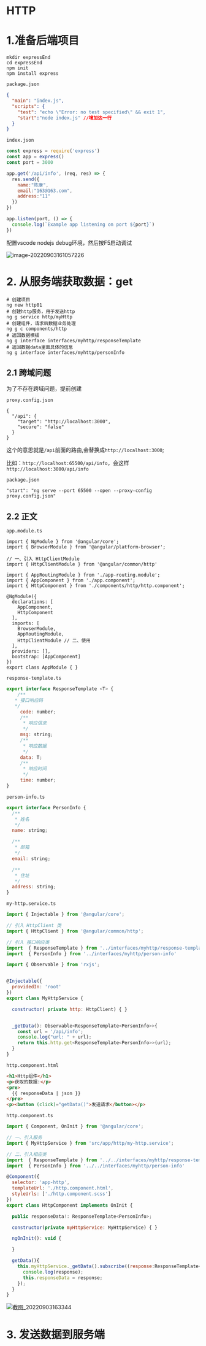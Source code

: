 # HTTP

# 1.准备后端项目

```shell
mkdir expressEnd
cd expressEnd
npm init
npm install express
```

`package.json`

```json
{
  "main": "index.js",
  "scripts": {
    "test": "echo \"Error: no test specified\" && exit 1",
    "start":"node index.js" //增加这一行
  }
}
```

`index.json`

```js
const express = require('express')
const app = express()
const port = 3000

app.get('/api/info', (req, res) => {
  res.send({
    name:"陈康",
    email:"163@163.com",
    address:"11"
  })
})

app.listen(port, () => {
  console.log(`Example app listening on port ${port}`)
})

```

配置vscode nodejs debug环境，然后按F5启动调试

![image-20220903161057226](Imag/image-20220903161057226.png)

# 2. 从服务端获取数据：get

```shell
# 创建项目
ng new http01
# 创建http服务，用于发送http
ng g service http/myHttp
# 创建组件，请求后数据业务处理
ng g c components/http
# 返回数据模板
ng g interface interfaces/myhttp/responseTemplate
# 返回数据data里面具体的信息
ng g interface interfaces/myhttp/personInfo
```

## 2.1 跨域问题

为了不存在跨域问题，提前创建

`proxy.config.json`

```
{
  "/api": {
    "target": "http://localhost:3000",
    "secure": "false"
  }
}
```

这个的意思就是`/api`前面的路由,会替换成`http://localhost:3000`;

比如：`http://localhost:65500/api/info`，会这样`http://localhost:3000/api/info`

`package.json`

```
"start": "ng serve --port 65500 --open --proxy-config proxy.config.json"
```

## 2.2 正文

`app.module.ts`

```
import { NgModule } from '@angular/core';
import { BrowserModule } from '@angular/platform-browser';

// 一、引入 HttpClientModule
import { HttpClientModule } from '@angular/common/http'

import { AppRoutingModule } from './app-routing.module';
import { AppComponent } from './app.component';
import { HttpComponent } from './components/http/http.component';

@NgModule({
  declarations: [
    AppComponent,
    HttpComponent
  ],
  imports: [
    BrowserModule,
    AppRoutingModule,
    HttpClientModule // 二、使用
  ],
  providers: [],
  bootstrap: [AppComponent]
})
export class AppModule { }
```

`response-template.ts`

```js
export interface ResponseTemplate <T> {
    /**
   * 接口响应码
   */
     code: number;
     /**
      * 响应信息
      */
     msg: string;
     /**
      * 响应数据
      */
     data: T;
     /**
      * 响应时间
      */
     time: number;
}
```

`person-info.ts`

```js
export interface PersonInfo {
  /**
   * 姓名
   */
  name: string;

  /**
   * 邮箱
   */
  email: string;

  /**
   * 住址
   */
  address: string;
}
```

`my-http.service.ts`

```js
import { Injectable } from '@angular/core';

// 引入 HttpClient 类
import { HttpClient } from '@angular/common/http';

// 引入 接口响应类
import  { ResponseTemplate } from '../interfaces/myhttp/response-template'
import  { PersonInfo } from '../interfaces/myhttp/person-info'

import { Observable } from 'rxjs';


@Injectable({
  providedIn: 'root'
})
export class MyHttpService {

  constructor( private http: HttpClient) { }


  _getData(): Observable<ResponseTemplate<PersonInfo>>{
    const url = '/api/info';
    console.log("url: " + url);
    return this.http.get<ResponseTemplate<PersonInfo>>(url);
  }
}
```

`http.component.html`

```html
<h1>Http组件</h1>
<p>获取的数据:</p>
<pre>
  {{ responseData | json }}
</pre>
<p><button (click)="getData()">发送请求</button></p>
```

`http.component.ts`

```js
import { Component, OnInit } from '@angular/core';

// 一、引入服务
import { MyHttpService } from 'src/app/http/my-http.service';

// 二、引入相应类
import  { ResponseTemplate } from '../../interfaces/myhttp/response-template'
import  { PersonInfo } from '../../interfaces/myhttp/person-info'

@Component({
  selector: 'app-http',
  templateUrl: './http.component.html',
  styleUrls: ['./http.component.scss']
})
export class HttpComponent implements OnInit {

  public responseData!: ResponseTemplate<PersonInfo>;

  constructor(private myHttpService: MyHttpService) { }

  ngOnInit(): void {

  }

  getData(){
    this.myHttpService._getData().subscribe((response:ResponseTemplate<PersonInfo>)=>{
      console.log(response);
      this.responseData = response;
    });
  }
}
```

![截图_20220903163344](Imag/截图_20220903163344.gif)

# 3. 发送数据到服务端
